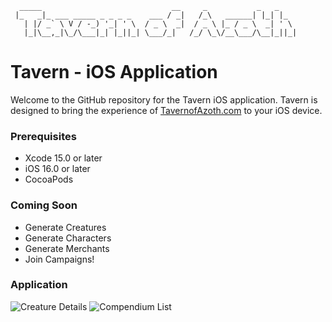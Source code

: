 ```
  _____                             __     _           _   _    
 |_   _|_ ___ _____ _ _ _ _    ___ / _|   /_\   ______| |_| |_  
   | |/ _` \ V / -_) '_| ' \  / _ \  _|  / _ \ |_ / _ \  _| ' \ 
   |_|\__,_|\_/\___|_| |_||_| \___/_|   /_/ \_\/__\___/\__|_||_|
```                                                                                                        

# Tavern - iOS Application

Welcome to the GitHub repository for the Tavern iOS application. Tavern is designed to bring the experience of [TavernofAzoth.com](http://TavernofAzoth.com) to your iOS device.


### Prerequisites

- Xcode 15.0 or later
- iOS 16.0 or later
- CocoaPods

### Coming Soon

- Generate Creatures
- Generate Characters
- Generate Merchants
- Join Campaigns!

### Application 

![Creature Details](https://github.com/TasikBeyond/tavern_ios/assets/13050249/8546fcf2-e44a-40b5-8f74-289c1c2b119f)
![Compendium List](https://github.com/TasikBeyond/tavern_ios/assets/13050249/5c095372-b19d-446f-8728-dbb6e686b78d)

